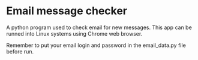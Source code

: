 # Email message checker
A python program used to check email for new messages. This app can be runned into Linux systems using Chrome web browser.

Remember to put your email login and password in the email_data.py file before run.
